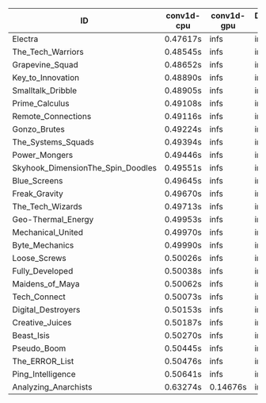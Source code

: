 |ID|conv1d-cpu|conv1d-gpu|DWSPConv2D-gpu|gemm-gpu|avg|
|-|-|-|-|-|-|
|Electra|0.47617s|infs|infs|4.76862s|infs|
|The_Tech_Warriors|0.48545s|infs|infs|4.74440s|infs|
|Grapevine_Squad|0.48652s|infs|infs|4.75207s|infs|
|Key_to_Innovation|0.48890s|infs|infs|4.72682s|infs|
|Smalltalk_Dribble|0.48905s|infs|infs|4.71560s|infs|
|Prime_Calculus|0.49108s|infs|infs|4.74177s|infs|
|Remote_Connections|0.49116s|infs|infs|4.76037s|infs|
|Gonzo_Brutes|0.49224s|infs|infs|4.72577s|infs|
|The_Systems_Squads|0.49394s|infs|infs|4.74273s|infs|
|Power_Mongers|0.49446s|infs|infs|4.75067s|infs|
|Skyhook_DimensionThe_Spin_Doodles|0.49551s|infs|infs|4.75090s|infs|
|Blue_Screens|0.49645s|infs|infs|4.71675s|infs|
|Freak_Gravity|0.49670s|infs|infs|4.76610s|infs|
|The_Tech_Wizards|0.49713s|infs|infs|4.76465s|infs|
|Geo-Thermal_Energy|0.49953s|infs|infs|4.76366s|infs|
|Mechanical_United|0.49970s|infs|infs|4.74898s|infs|
|Byte_Mechanics|0.49990s|infs|infs|4.71538s|infs|
|Loose_Screws|0.50026s|infs|infs|4.74600s|infs|
|Fully_Developed|0.50038s|infs|infs|4.75432s|infs|
|Maidens_of_Maya|0.50062s|infs|infs|4.72966s|infs|
|Tech_Connect|0.50073s|infs|infs|4.75183s|infs|
|Digital_Destroyers|0.50153s|infs|infs|4.69678s|infs|
|Creative_Juices|0.50187s|infs|infs|4.75099s|infs|
|Beast_Isis|0.50270s|infs|infs|4.72660s|infs|
|Pseudo_Boom|0.50445s|infs|infs|4.75276s|infs|
|The_ERROR_List|0.50476s|infs|infs|4.73099s|infs|
|Ping_Intelligence|0.50641s|infs|infs|4.75850s|infs|
|Analyzing_Anarchists|0.63274s|0.14676s|infs|4.75526s|infs|
